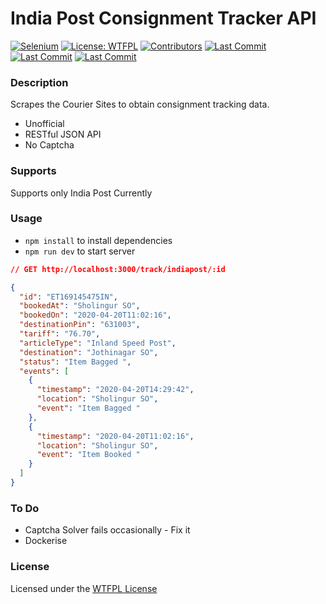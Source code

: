 # India Post Consignment Tracker API


[![Selenium](https://img.shields.io/github/package-json/dependency-version/RohithCIS/consignment-tracker/selenium-webdriver)]()
[![License: WTFPL](https://img.shields.io/badge/license-WTFPL-blue)](http://www.wtfpl.net/)
[![Contributors](https://img.shields.io/github/contributors/RohithCIS/consignment-tracker)]()
[![Last Commit](https://img.shields.io/github/last-commit/RohithCIS/consignment-tracker)]()
[![Last Commit](https://img.shields.io/badge/PRs-welcome-brightgreen)]()
[![Last Commit](https://img.shields.io/github/forks/RohithCIS/consignment-tracker?label=forks)]()

### Description
Scrapes the Courier Sites to obtain consignment tracking data.

- Unofficial
- RESTful JSON API
- No Captcha

### Supports

Supports only India Post Currently

### Usage

- `npm install` to install dependencies
- `npm run dev` to start server

```json
// GET http://localhost:3000/track/indiapost/:id

{
  "id": "ET169145475IN",
  "bookedAt": "Sholingur SO",
  "bookedOn": "2020-04-20T11:02:16",
  "destinationPin": "631003",
  "tariff": "76.70",
  "articleType": "Inland Speed Post",
  "destination": "Jothinagar SO",
  "status": "Item Bagged ",
  "events": [
    {
      "timestamp": "2020-04-20T14:29:42",
      "location": "Sholingur SO",
      "event": "Item Bagged "
    },
    {
      "timestamp": "2020-04-20T11:02:16",
      "location": "Sholingur SO",
      "event": "Item Booked "
    }
  ]
}
```

### To Do
- Captcha Solver fails occasionally - Fix it
- Dockerise

### License

Licensed under the [WTFPL License](http://www.wtfpl.net/)